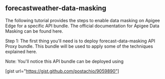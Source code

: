 forecastweather-data-masking
--------

The following tutorial provides the steps to enable data masking on Apigee Edge for a specific API bundle. The official documentation for Apigee Data Masking can be found here.

Step 1: The first thing you'll need is to deploy forecast-data-masking API Proxy bundle. This bundle will be used to apply some of the techniques explained here.

Note: You'll notice this API bundle can be deployed using 

[gist url="https://gist.github.com/postachio/9059890"]
